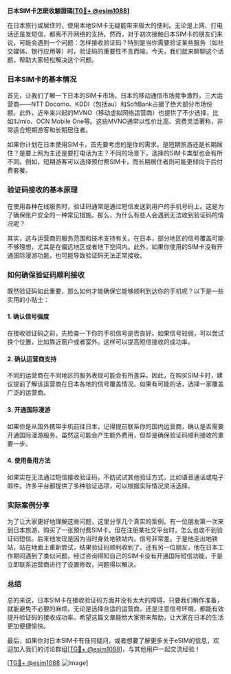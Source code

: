 **日本SIM卡怎麽收驗證碼[[TG💪+ @esim1088](https://t.me/s/esim1088)]**

在日本旅行或居住时，使用本地SIM卡无疑能带来极大的便利。无论是上网、打电话还是发短信，都离不开网络的支持。然而，对于初次接触日本SIM卡的朋友们来说，可能会遇到一个问题：怎样接收验证码？特别是当你需要验证某些服务（如社交媒体、银行应用等）时，验证码的重要性不言而喻。今天，我们就来聊聊这个话题，帮助大家轻松解决这个问题。

### 日本SIM卡的基本情况

首先，让我们了解一下日本的SIM卡市场。日本的移动通信市场竞争激烈，三大运营商——NTT Docomo、KDDI（包括au）和SoftBank占据了绝大部分市场份额。此外，近年来兴起的MVNO（移动虚拟网络运营商）也提供了不少选择，比如IIJmio、OCN Mobile One等。这些MVNO通常以性价比高、资费灵活著称，非常适合短期游客和长期居住者。

如果你计划在日本使用SIM卡，首先要考虑的是你的需求。是短期旅游还是长期居住？是要上网为主还是要打电话为主？不同的场景下，选择的SIM卡类型也会有所不同。例如，短期游客可以选择预付费SIM卡，而长期居住者则可能更倾向于后付费套餐。

### 验证码接收的基本原理

在使用各种在线服务时，验证码通常是通过短信发送到用户的手机号码上。这是为了确保账户安全的一种常见措施。那么，为什么有些人会遇到无法收到验证码的情况呢？

其实，这与运营商的服务范围和技术支持有关。在日本，部分地区的信号覆盖可能不够理想，尤其是在偏远地区或者地下空间内。此外，如果你使用的SIM卡没有开通国际漫游功能，也可能导致验证码无法正常接收。

### 如何确保验证码顺利接收

既然验证码如此重要，那么如何才能确保它能够顺利到达你的手机呢？以下是一些实用的小贴士：

#### 1. 确认信号强度

在接收验证码之前，先检查一下你的手机信号是否良好。如果信号较弱，可以尝试换个位置，比如靠近窗户或者室外。这样可以提高短信接收的成功率。

#### 2. 确认运营商支持

不同的运营商在不同地区的服务表现可能会有所差异。因此，在购买SIM卡时，建议提前了解该运营商在日本各地的信号覆盖情况。如果有可能的话，选择一家覆盖广泛的运营商。

#### 3. 开通国际漫游

如果你是从国外携带手机前往日本，记得提前联系你的国内运营商，确认是否需要开通国际漫游服务。虽然这可能会产生额外费用，但却是确保验证码顺利接收的重要一步。

#### 4. 使用备用方法

如果实在无法通过短信接收验证码，不妨试试其他验证方式，比如语音通话或电子邮件。许多平台都提供了多种验证选项，可以根据实际情况灵活选择。

### 实际案例分享

为了让大家更好地理解这些问题，这里分享几个真实的案例。有一位朋友第一次来到日本旅游，购买了一张预付费SIM卡。但在注册某社交平台时，怎么也收不到验证码短信。后来他发现是因为当时身处地铁站内，信号非常差。于是他走出地铁站，站在地面上重新尝试，结果验证码顺利收到了。还有另一位朋友，他在日本工作期间遇到了类似问题，经过咨询得知自己的SIM卡没有开通国际短信功能，于是立即联系运营商进行了设置修改，问题得以解决。

### 总结

总的来说，日本SIM卡在接收验证码方面并没有太大的障碍，只要我们稍作准备，就能避免不必要的麻烦。无论是选择合适的运营商，还是注意信号环境，都能有效提升验证码的接收成功率。希望这篇文章能给大家带来帮助，让大家在日本的生活更加便捷愉快。

最后，如果你对日本SIM卡有任何疑问，或者想要了解更多关于eSIM的信息，欢迎加入我们的讨论群组[[TG💪+ @esim1088](https://t.me/s/esim1088)]，与其他用户一起交流经验！

[[TG💪+ @esim1088](https://t.me/s/esim1088) ![Image](https://i.postimg.cc/4NQfJmqS/Snipaste-2025-05-13-00-14-12.png)]